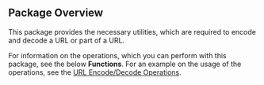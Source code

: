 ## Package Overview

This package provides the necessary utilities, which are required to encode and decode a URL or part of a URL.

For information on the operations, which you can perform with this package, see the below **Functions**. For an example on the usage of the operations, see the [URL Encode/Decode Operations](https://ballerina.io/learn/by-example/url-encode-decode.html).
